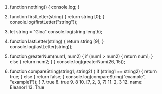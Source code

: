 1.  function nothing() {
    console.log;
    }
2.  function firstLetter(string) {
    return string [0];
    }
    console.log(firstLetter("string"));
3.  let string = "Gina"
    console.log(string.length);

4.  function lastLetter(string) {
    return string [9];
    }
    console.log(lastLetter(string));
5.  function greaterNum(num1, num2) {
    if (num1 > num2) {
    return num1;
    } else {
    return num2;
    }
    }
    console.log(greaterNum(26, 15));
6.  function compareString(string1, string2) {
    if (string1 == string2) {
        return true;
    } else {
        return false;
    }
    console.log(compareString("example", "example1"));
}
    7. true 
    8. true 
    9. 8 
    10. [7, 2, 3, 7] 
    11. 2, 3 
    12. name: Eleanor! 
    13. True